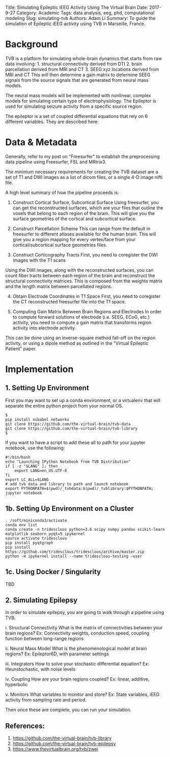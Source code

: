 Title: Simulating Epileptic iEEG Activity Using The Virtual Brain
Date: 2017-9-27
Category: Academic
Tags: data analysis, eeg, phd, computational modeling
Slug: simulating-tvb
Authors: Adam Li
Summary: To guide the simulation of Epileptic iEEG activity using TVB in Marseille, France.

# Background
TVB is a platform for simulating whole-brain dynamics that starts from raw data involving:
    1. structural connectivity derived from DTI
    2. brain parcellation derived from MRI and CT
    3. SEEG xyz locations derived from MRI and CT
This will then determine a gain matrix to determine SEEG signals from the source signals that are generated from neural mass models.

The neural mass models will be implemented with nonlinear, complex models for simulating certain type of electrophysiology. The Epileptor is used for simulating seizure activity from a specific source region. 

The epileptor is a set of coupled differential equations that rely on 6 different variables. They are described here:

# Data & Metadata
Generally, refer to my post on "Freesurfer" to establish the preprocessing data pipeline using Freesurfer, FSL and MRtrix3.

The minimum necessary requirements for creating the TVB dataset are a set of T1 and DWI images as a list of dicom files, or a single 4-D image nifti file.

A high level summary of how the pipeline proceeds is:
1. Construct Cortical Surface, Subcortical Surface
Using freesurfer, you can get the reconstructed surfaces, which are your files that outline the voxels that belong to each region of the brain. This will give you the surface geometries of the cortical and subcortical surface.

2. Construct Parcellation Scheme
This can range from the default in freesurfer to different atlases available for the human brain. This will give you a region mapping for every vertex/face from your cortical/subcortical surface geometries files.

3. Construct Corticography Tracts
First, you need to coregister the DWI images with the T1 scans

Using the DWI images, along with the reconstructed surfaces, you can count fiber tracts between each region of the brain and reconstruct the structural connectivity matrices. This is composed from the weights matrix and the length matrix between parcellated regions.

4. Obtain Electrode Coordinates in T1 Space
First, you need to coregister the CT reconstructed freesurfer file into the T1 space. 

5. Computing Gain Matrix Between Brain Regions and Electrodes
In order to compute forward solutions of electrode (i.e. SEEG, ECoG, etc.) activity, you need to compute a gain matrix that transforms region activity into electrode activity. 

This can be done using an inverse-square method fall-off on the region activity, or using a dipole method as outlined in the "Virtual Epileptic Patient" paper.

# Implementation
## 1. Setting Up Environment
First you may want to set up a conda environment, or a virtualenv that will separate the entire python project from your normal OS.

    $
    pip install nibabel networkx
    git clone https://github.com/the-virtual-brain/tvb-data
    git clone https://github.com/the-virtual-brain/tvb-library
    $

If you want to have a script to add these all to path for your jupyter notebook, use the following:

    #!/bin/bash
    echo "Launching IPython Notebook from TVB Distribution"
    if [ -z "$LANG" ]; then
        export LANG=en_US.UTF-8
    fi
    export LC_ALL=$LANG
    # add tvb data and library to path and launch notebook
    export PYTHONPATH=$(pwd)/_tvbdata:$(pwd)/_tvblibrary:$PYTHONPATH;
    jupyter notebook

## 1b. Setting Up Environment on a Cluster

    . /soft/miniconda3/activate
    conda env list
    conda create -n tridesclous python=3.6 scipy numpy pandas scikit-learn matplotlib seaborn pyqt=5 ipykernel
    source activate tridesclous
    pip install pyqtgraph
    pip install https://github.com/tridesclous/tridesclous/archive/master.zip
    python -m ipykernel install --name tridesclous-testing —user

## 1c. Using Docker / Singularity
TBD

## 2. Simulating Epilepsy
In order to simulate epilepsy, you are going to walk through a pipeline using TVB. 

i. Structural Connectivity
What is the matrix of connectivities between your brain regions?
Ex: Connectivity weights, conduction speed, coupling function between long-range regions

ii. Neural Mass Model
What is the phenomenological model at brain regions?
Ex: Epileptor6D, with parameter settings

iii. Integrators
How to solve your stochastic differential equation?
Ex: Heunstochastic, with noise levels

iv. Coupling
How are your brain regions coupled?
Ex: linear, additive, hyperbolic

v. Monitors
What variables to monitor and store?
Ex: State variables, iEEG activity from sampling rate and period.

Then once these are complete, you can run your simulation.

## References:
1. https://github.com/the-virtual-brain/tvb-library
2. https://github.com/the-virtual-brain/tvb-epilepsy
3. https://www.thevirtualbrain.org/tvb/zwei


